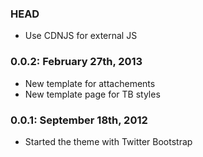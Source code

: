 ### HEAD
* Use CDNJS for external JS

### 0.0.2: February 27th, 2013
* New template for attachements
* New template page for TB styles

### 0.0.1: September 18th, 2012
* Started the theme with Twitter Bootstrap

